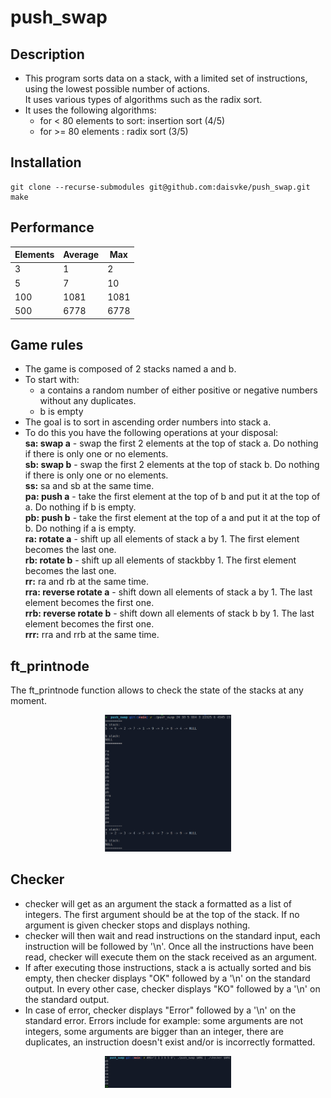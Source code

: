 # push_swap

## Description

* This program sorts data on a stack, with a limited set of instructions, using the lowest possible number of actions.<br />
It uses various types of algorithms such as the radix sort.
* It uses the following algorithms:<br />
   - for < 80 elements to sort:  insertion sort  (4/5)
   - for >= 80 elements :        radix sort      (3/5)

## Installation

```
git clone --recurse-submodules git@github.com:daisvke/push_swap.git
make
```

## Performance

| Elements | Average | Max |
|------|------|------|
| 3 | 1 | 2 |
| 5 | 7 | 10 |
| 100 | 1081 | 1081 |
| 500 | 6778 | 6778 |

## Game rules

* The game is composed of 2 stacks named a and b.
* To start with:<br />
   - a contains a random number of either positive or negative numbers without any duplicates.<br />
   - b is empty
* The goal is to sort in ascending order numbers into stack a.
* To do this you have the following operations at your disposal:<br />
  **sa: swap a** - swap the first 2 elements at the top of stack a. Do nothing if there is only one or no elements.<br />
  **sb: swap b** - swap the first 2 elements at the top of stack b. Do nothing if there is only one or no elements.<br />
  **ss:** sa and sb at the same time.<br />
  **pa: push a** - take the first element at the top of b and put it at the top of a. Do nothing if b is empty.<br />
  **pb: push b** - take the first element at the top of a and put it at the top of b. Do nothing if a is empty.<br />
  **ra: rotate a** - shift up all elements of stack a by 1. The first element becomes the last one.<br />
  **rb: rotate b** - shift up all elements of stackbby 1. The first element becomes the last one.<br />
  **rr:** ra and rb at the same time.<br />
  **rra: reverse rotate a** - shift down all elements of stack a by 1. The last element becomes the first one.<br />
  **rrb: reverse rotate b** - shift down all elements of stack b by 1. The last element becomes the first one.<br />
  **rrr:** rra and rrb at the same time.

## ft_printnode

The ft_printnode function allows to check the state of the stacks at any moment.
<p align=center>
   <img src="/screenshots/push-swap-output.png" width="40%" />
</p>

## Checker
* checker will get as an argument the stack a formatted as a list of integers. The first argument should be at the top of the stack. If no argument is given checker stops and displays nothing.
* checker will then wait and read instructions on the standard input, each instruction will be followed by '\n'. Once all the instructions have been read, checker will execute them on the stack received as an argument.
* If after executing those instructions, stack a is actually sorted and bis empty, then checker displays "OK" followed by a '\n' on the standard output. In every other case, checker displays "KO" followed by a '\n' on the standard output.
* In case of error, checker displays "Error" followed by a '\n' on the standard error. Errors include for example: some arguments are not integers, some arguments are bigger than an integer, there are duplicates, an instruction doesn't exist and/or is incorrectly formatted.

<p align=center>
   <img src="/screenshots/push-swap-and-checker-output.png" width="40%" />
</p>
